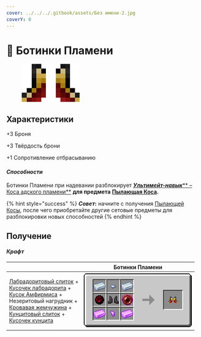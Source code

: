 ```yaml
---
cover: ../../../.gitbook/assets/Без имени-2.jpg
coverY: 0
---
```


# 👟 Ботинки Пламени



<figure><img src="../../../.gitbook/assets/image (9).png" alt=""><figcaption></figcaption></figure>

## Характеристики

\+3 Броня

\+3 Твёрдость брони

\+1 Сопротивление отбрасыванию



#### _Способности_

Ботинки Пламени при надевании разблокирует [_**Ультимейт-навык**_** – Коса адского пламени**](kosa-plameni/#sposobnosti) **для предмета** [**Пылающая Коса**](kosa-plameni/)**.**

{% hint style="success" %}
_**Совет**_**:** начните с получения [Пылающей Косы](kosa-plameni/), после чего приобретайте другие сетовые предметы для разблокировки новых способностей
{% endhint %}

## Получение

#### _Крафт_

|                                                                                                                                                                                                                                                                                                                                                                                                                                                                                                                                                                                       | Ботинки Пламени                                                                         |
| ------------------------------------------------------------------------------------------------------------------------------------------------------------------------------------------------------------------------------------------------------------------------------------------------------------------------------------------------------------------------------------------------------------------------------------------------------------------------------------------------------------------------------------------------------------------------------------- | --------------------------------------------------------------------------------------- |
| <p><a href="../../materialy/metally-i-mineraly/labradoritovyi-slitok.md">Лабрадоритовый слиток</a> +<br><a href="../../materialy/metally-i-mineraly/kusochek-labradorita.md">Кусочек лабрадорита</a> +<br><a href="../../materialy/amthirmis_lump.md">Кусок Амфирмиса</a> +<br>Незеритовый нагрудник +<br><a href="../../materialy/blood_pearl_of_teleportation.md">Кровавая жемчужина</a> +<br><a href="../../materialy/metally-i-mineraly/kuncitovyi-slitok.md">Кунцитовый слиток</a> +<br><a href="../../materialy/metally-i-mineraly/kusochek-kuncita.md">Кусочек кунцита</a></p> | <img src="../../../.gitbook/assets/flamos_boots.png" alt="Этап 1" data-size="original"> |

